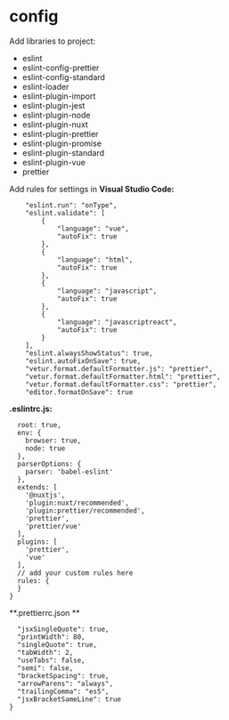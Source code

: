 # config

Add libraries to project: 

* eslint
* eslint-config-prettier
* eslint-config-standard
* eslint-loader
* eslint-plugin-import
* eslint-plugin-jest
* eslint-plugin-node
* eslint-plugin-nuxt
* eslint-plugin-prettier
* eslint-plugin-promise
* eslint-plugin-standard
* eslint-plugin-vue
* prettier

Add rules for settings in **Visual Studio Code:**

```  "eslint.enable": true,
    "eslint.run": "onType",
    "eslint.validate": [
        {
            "language": "vue",
            "autoFix": true
        },
        {
            "language": "html",
            "autoFix": true
        },
        {
            "language": "javascript",
            "autoFix": true
        },
        {
            "language": "javascriptreact",
            "autoFix": true
        }
    ],
    "eslint.alwaysShowStatus": true,
    "eslint.autoFixOnSave": true,
    "vetur.format.defaultFormatter.js": "prettier",
    "vetur.format.defaultFormatter.html": "prettier",
    "vetur.format.defaultFormatter.css": "prettier",
    "editor.formatOnSave": true
```
    
**.eslintrc.js:**

```module.exports = {
  root: true,
  env: {
    browser: true,
    node: true
  },
  parserOptions: {
    parser: 'babel-eslint'
  },
  extends: [
    '@nuxtjs',
    'plugin:nuxt/recommended',
    'plugin:prettier/recommended',
    'prettier',
    'prettier/vue'
  ],
  plugins: [
    'prettier',
    'vue'
  ],
  // add your custom rules here
  rules: {
  }
}
```

**.prettierrc.json **

```{
  "jsxSingleQuote": true,
  "printWidth": 80,
  "singleQuote": true,
  "tabWidth": 2,
  "useTabs": false,
  "semi": false,
  "bracketSpacing": true,
  "arrowParens": "always",
  "trailingComma": "es5",
  "jsxBracketSameLine": true
}
```
